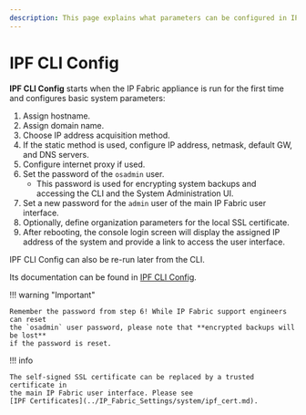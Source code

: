 ```yaml
---
description: This page explains what parameters can be configured in IPF CLI Config when the IP Fabric appliance is started for the first time.
---
```


# IPF CLI Config

**IPF CLI Config** starts when the IP Fabric appliance is run for the first time
and configures basic system parameters:

1. Assign hostname.
2. Assign domain name.
3. Choose IP address acquisition method.
4. If the static method is used, configure IP address, netmask, default GW, and
   DNS servers.
5. Configure internet proxy if used.
6. Set the password of the `osadmin` user.
   - This password is used for encrypting system backups and accessing the CLI
     and the System Administration UI. 
7. Set a new password for the `admin` user of the main IP Fabric user interface.
8. Optionally, define organization parameters for the local SSL certificate.
9. After rebooting, the console login screen will display the assigned IP
   address of the system and provide a link to access the user interface.

IPF CLI Config can also be re-run later from the CLI.

Its documentation can be found in
[IPF CLI Config](../System_Administration/IPF_CLI_Config/index.md).

!!! warning "Important"

    Remember the password from step 6! While IP Fabric support engineers can reset
    the `osadmin` user password, please note that **encrypted backups will be lost**
    if the password is reset.

!!! info

    The self-signed SSL certificate can be replaced by a trusted certificate in
    the main IP Fabric user interface. Please see
    [IPF Certificates](../IP_Fabric_Settings/system/ipf_cert.md).
